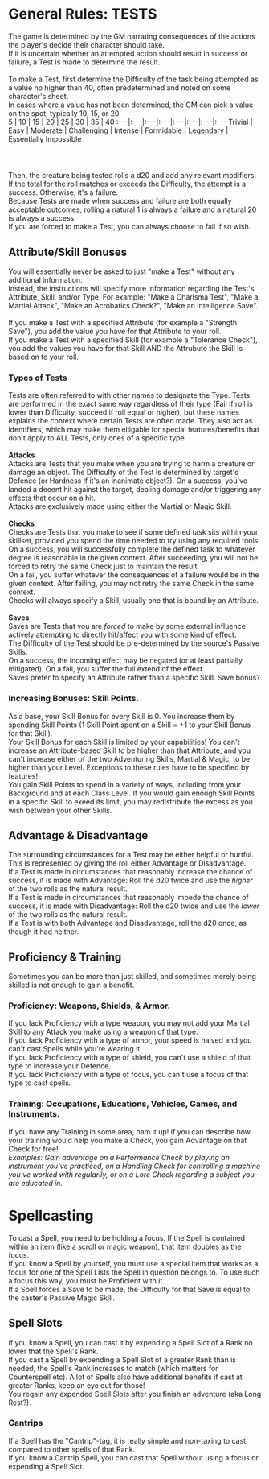# General Rules: TESTS
The game is determined by the GM narrating consequences of the actions the player's decide their character should take. <br>
If it is uncertain whether an attempted action should result in success or failure, a Test is made to determine the result.
<br><br>
To make a Test, first determine the Difficulty of the task being attempted as a value no higher than 40, often predetermined and noted on some character's sheet. <br>
In cases where a value has not been determined, the GM can pick a value on the spot, typically 10, 15, or 20. <br>
5 | 10 | 15 | 20 | 25 | 30 | 35 | 40 
:---|:---|:---|:---|:---|:---|:---|:---
Trivial | Easy | Moderate | Challenging | Intense | Formidable | Legendary | Essentially Impossible

#### <br>
Then, the creature being tested rolls a d20 and add any relevant modifiers. If the total for the roll matches or exceeds the Difficulty, the attempt is a success. Otherwise, it's a failure. <br>
Because Tests are made when success and failure are both equally acceptable outcomes, rolling a natural 1 is always a failure and a natural 20 is always a success. <br>
If you are forced to make a Test, you can always choose to fail if so wish.

## Attribute/Skill Bonuses
You will essentially never be asked to just "make a Test" without any additional information. <br>
Instead, the instructions will specify more information regarding the Test's Attribute, Skill, and/or Type. For example: "Make a Charisma Test", "Make a Martial Attack", "Make an Acrobatics Check?", "Make an Intelligence Save".
<br><br>
If you make a Test with a specified Attribute (for example a "Strength Save"), you add the value you have for that Attribute to your roll. <br>
If you make a Test with a specified Skill (for example a "Tolerance Check"), you add the values you have for that Skill AND the Attrubute the Skill is based on to your roll. <br>

### Types of Tests
Tests are often referred to with other names to designate the Type. Tests are performed in the exact same way regardless of their type (Fail if roll is lower than Difficulty, succeed if roll equal or higher), but these names explains the context where certain Tests are often made. They also act as identifiers, which may make them elligable for special features/benefits that don't apply to ALL Tests, only ones of a specific type.
<br><br>
**Attacks**<br>
Attacks are Tests that you make when you are trying to harm a creature or damage an object.
The Difficulty of the Test is determined by target's Defence (or Hardness if it's an inanimate object?).
On a success, you've landed a decent hit against the target, dealing damage and/or triggering any effects that occur on a hit. <br>
Attacks are exclusively made using either the Martial or Magic Skill.
<br><br>
**Checks**<br>
Checks are Tests that you make to see if some defined task sits within your skillset, provided you spend the time needed to try using any required tools. <br>
On a success, you will successfully complete the defined task to whatever degree is reasonable in the given context. After succeeding, you will not be forced to retry the same Check just to maintain the result. <br>
On a fail, you suffer whatever the consequences of a failure would be in the given context. After failing, you may not retry the same Check in the same context. <br>
Checks will always specify a Skill, usually one that is bound by an Attribute.
<br><br>
**Saves**<br>
Saves are Tests that you are *forced* to make by some external influence actively attempting to directly hit/affect you with some kind of effect. <br>
The Difficulty of the Test should be pre-determined by the source's Passive Skills. <br>
On a success, the incoming effect may be negated (or at least partially mitigated). On a fail, you suffer the full extend of the effect. <br>
Saves prefer to specify an Attribute rather than a specific Skill. Save bonus?

### Increasing Bonuses: Skill Points.
As a base, your Skill Bonus for every Skill is 0. You increase them by spending Skill Points (1 Skill Point spent on a Skill = +1 to your Skill Bonus for that Skill). <br>
Your Skill Bonus for each Skill is limited by your capabilities! You can't increase an Attribute-based Skill to be higher than that Attribute, and you can't increase either of the two Adventuring Skills, Martial & Magic, to be higher than your Level. Exceptions to these rules have to be specified by features! <br>
You gain Skill Points to spend in a variety of ways, including from your Background and at each Class Level. If you would gain enough Skill Points in a specific Skill to exeed its limit, you may redistribute the excess as you wish between your other Skills. <br>

## Advantage & Disadvantage
The surrounding circumstances for a Test may be either helpful or hurtful. This is represented by giving the roll either Advantage or Disadvantage. <br>
If a Test is made in circumstances that reasonably increase the chance of success, it is made with Advantage: Roll the d20 twice and use the *higher* of the two rolls as the natural result. <br>
If a Test is made in circumstances that reasonably impede the chance of success, it is made with Disadvantage: Roll the d20 twice and use the *lower* of the two rolls as the natural result. <br>
If a Test is with both Advantage and Disadvantage, roll the d20 once, as though it had neither.

## Proficiency & Training
Sometimes you can be more than just skilled, and sometimes merely being skilled is not enough to gain a benefit.
### Proficiency: Weapons, Shields, & Armor.
If you lack Proficiency with a type weapon, you may not add your Martial Skill to any Attack you make using a weapon of that type. <br>
If you lack Proficiency with a type of armor, your speed is halved and you can't cast Spells while you're wearing it. <br>
If you lack Proficiency with a type of shield, you can't use a shield of that type to increase your Defence. <br>
If you lack Proficiency with a type of focus, you can't use a focus of that type to cast spells. <br>
### Training: Occupations, Educations, Vehicles, Games, and Instruments.
If you have any Training in some area, ham it up! If you can describe how your training would help you make a Check, you gain Advantage on that Check for free! <br>
*Examples: Gain adventage on a Performance Check by playing an instrument you've practiced, on a Handling Check for controlling a machine you've worked with regularily, or on a Lore Check regarding a subject you are educated in.*

# Spellcasting
To cast a Spell, you need to be holding a focus. If the Spell is contained within an item (like a scroll or magic weapon), that item doubles as the focus. <br>
If you know a Spell by yourself, you must use a special item that works as a focus for one of the Spell Lists the Spell in question belongs to. To use such a focus this way, you must be Proficient with it. <br>
If a Spell forces a Save to be made, the Difficulty for that Save is equal to the caster's Passive Magic Skill.

## Spell Slots
If you know a Spell, you can cast it by expending a Spell Slot of a Rank no lower that the Spell's Rank. <br>
If you cast a Spell by expending a Spell Slot of a greater Rank than is needed, the Spell's Rank increases to match (which matters for Counterspell etc). A lot of Spells also have additional benefits if cast at greater Ranks, keep an eye out for those! <br>
You regain any expended Spell Slots after you finish an adventure (aka Long Rest?).

### Cantrips
If a Spell has the "Cantrip"-tag, it is really simple and non-taxing to cast compared to other spells of that Rank. <br>
If you know a Cantrip Spell, you can cast that Spell without using a focus or expending a Spell Slot.